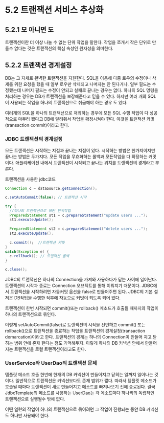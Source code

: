 # 5.2 트랜잭션 서비스 추상화

## 5.2.1 모 아니면 도
트랜잭션이란 더 이상 나눌 수 없는 단위 작업을 말한다. 작업을 쪼개서 작은 단위로 만들수 
없다는 것은 트랜잭션의 핵심 속성인 원자성을 의미한다.

## 5.2.2 트랜잭션 경계설정
DB는 그 자체로 완벽한 트랜잭션을 지원한다. SQL을 이용해 다중 로우의 수정이나
삭제를 위한 요청을 했을 때 일부 로우만 삭제되고 나머지는 안 된다거나, 일부 필드는 수정했는데 나머지 필드는 수정이 안되고
실패로 끝나는 경우는 없다. 하나의 SQL 명령을 처리하는 경우는 DB가 트랜잭션을 보장해준다고 믿을 수 있다. 
하지만 여러 개의 SQL이 사용되는 작업을 하나의 트랜잭션으로 취급해야 하는 경우 도 있다.

여러개의 SQL을 하나의 트랜잭션으로 처리하는 경우에 모든 SQL 수행 작업이 다 성공적으로 마무리 됐다고 DB에 알려줘서
작업을 확정시켜야 한다. 이것을 트랜잭션 커밋 (transaction commit)이라고 한다.

### JDBC 트랜잭션의 경계설정
모든 트랜잭션은 시작하는 지점과 끝나는 지점이 있다. 시작하는 방법은 한가지이지만 끝나는 방법은 두가지다.
모든 작업을 무효화하는 롤백과 모든작업을 다 확정하는 커밋이다. 애플리케이션 내에서 트랜잭션이 시작되고 끝나는 위치를
트랜잭션의 경계라고 부른다.

트랜잭션을 사용한 jdbc코드
```java
Connection c = dataSource.getConnection();

c.setAutoCommit(false); // 트랜잭션 시작

try {       
  //하나의 트랜잭션으로 묶인 단위작업
  PreparedStatement st1 = c.prepareStatement("update users ...");
  st1.executeUpdate();
  
  PreparedStatement st2 = c.prepareStatement("delete users ...");
  st2.executeUpdate();
  
  c.commit();  //트랜잭션 커밋
}
catch(Exception e) {
  c.rollback(); // 트랜잭션 롤백
}

c.close();
```
JDBC의 트랜잭션은 하나의 Connection을 가져와 사용하다가 닫는 사이에 일어난다.
트랜잭션의 시작과 종료는 Connection 오브젝트를 통해 이뤄지기 때문이다. JDBC에서 트랜잭션을 시작하려면
자동커밋 옵션을 false로 만들어주면 된다. JDBC의 기본 설저은 DB작업을 수행한 직후에 자동으로 커밋이 되도록 되어 있다.

트랜잭션이 한번 시작되면 commit()또는 rollback() 메소드가 호출될 때까지의 작업이 하나의 트랜잭션으로 묶인다.

이렇게 setAutoCommit(false)로 트랜잭션의 시작을 선언하고 commit() 또는 rollback()으로 트랜잭션을 종료하는 작업을
트랜잭션의 경계설정(transaction demarcation)이라고 한다. 트랜잭션의 경계는 하나의 Connection이 만들어 지고 닫히는 범위 안에 존재
한다는 점도 기억해두자. 이렇게 하나의 DB 커넥션 안에서 만들어지는 트랜잭션을 로컬 트랜잭션이라고도 한다.


### UserService와 UserDao의 트랜잭션 문제
템플릿 메소드 호출 한번에 한개의 DB 커넥션이 만들어지고 닫히는 일까지 일어나는 것이다.
일반적으로 트랜잭션은 커넥션보다도 존재 범위가 짧다. 따라서 템플릿 메소드가 호출될 때마다 트랜잭션이 새로 만들어지고 
메소드를 빠져나오기 전에 종료된다. 결국 JdbcTemplate의 메소드를 사용하는 UserDao는 각 메소드마다 하나씩의 독립적인 트랜잭션으로
실행될수 밖에 없다.

어떤 일련의 작업이 하나의 트랜잭션으로 묶이려면 그 작업이 진행되는 동안 DB 커넥션도 하나만 사용돼야 한다.
